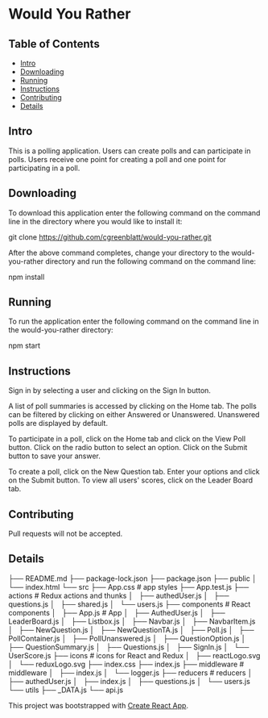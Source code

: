 # Would You Rather

## Table of Contents

* [Intro](#intro)
* [Downloading](#downloading)
* [Running](#running)
* [Instructions](#instructions)
* [Contributing](#contributing)
* [Details](#details)

## Intro

This is a polling application.  Users can create polls and can participate in
polls.  Users receive one point for creating a poll and one point for
participating in a poll.

## Downloading

To download this application enter the following command on the command line in
the directory where you would like to install it:

git clone https://github.com/cgreenblatt/would-you-rather.git

After the above command completes, change your directory to the would-you-rather
directory and run the following command on the command line:

npm install

## Running

To run the application enter the following command on the command line in the
would-you-rather directory:

npm start

## Instructions

Sign in by selecting a user and clicking on the Sign In button.

A list of poll summaries is accessed by clicking on the Home tab.  The polls can
be filtered by clicking on either Answered or Unanswered.  Unanswered polls are
displayed by default.

To participate in a poll, click on the Home tab and click on the View Poll
button.  Click on the radio button to select an option.  Click on the Submit
button to save your answer.

To create a poll, click on the New Question tab.  Enter your options and click
on the Submit button. To view all users' scores, click on the Leader Board tab.

## Contributing

Pull requests will not be accepted.


## Details

├── README.md
├── package-lock.json
├── package.json
├── public
│   └── index.html
└── src
    ├── App.css # app styles
    ├── App.test.js
    ├── actions # Redux actions and thunks
    │   ├── authedUser.js
    │   ├── questions.js
    │   ├── shared.js
    │   └── users.js
    ├── components # React components
    │   ├── App.js # App
    │   ├── AuthedUser.js
    │   ├── LeaderBoard.js
    │   ├── Listbox.js
    │   ├── Navbar.js
    │   ├── NavbarItem.js
    │   ├── NewQuestion.js
    │   ├── NewQuestionTA.js
    │   ├── Poll.js
    │   ├── PollContainer.js
    │   ├── PollUnanswered.js
    │   ├── QuestionOption.js
    │   ├── QuestionSummary.js
    │   ├── Questions.js
    │   ├── SignIn.js
    │   └── UserScore.js
    ├── icons # icons for React and Redux
    │   ├── reactLogo.svg
    │   └── reduxLogo.svg
    ├── index.css
    ├── index.js
    ├── middleware # middleware
    │   ├── index.js
    │   └── logger.js
    ├── reducers # reducers
    │   ├── authedUser.js
    │   ├── index.js
    │   ├── questions.js
    │   └── users.js
    └── utils
        ├── _DATA.js
        └── api.js


This project was bootstrapped with [Create React App](https://github.com/facebookincubator/create-react-app).

